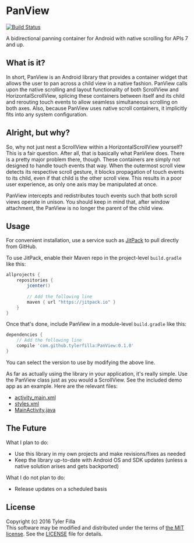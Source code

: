 # PanView

[![Build Status](https://travis-ci.org/tylerfilla/PanView.svg?branch=master)](https://travis-ci.org/tylerfilla/PanView)

A bidirectional panning container for Android with native scrolling for APIs 7 and up.

What is it?
-----------

In short, PanView is an Android library that provides a container widget that allows the user to pan across a child view in a native fashion. PanView calls upon the native scrolling and layout functionality of both ScrollView and HorizontalScrollView, splicing these containers between itself and its child and rerouting touch events to allow seamless simultaneous scrolling on both axes. Also, because PanView uses native scroll containers, it implicitly fits into any system configuration.

Alright, but why?
-----------------

So, why not just nest a ScrollView within a HorizontalScrollView yourself? This is a fair question. After all, that is basically what PanView does. There is a pretty major problem there, though. These containers are simply not designed to handle touch events that way. When the outermost scroll view detects its respective scroll gesture, it blocks propagation of touch events to its child, even if that child is the other scroll view. This results in a poor user experience, as only one axis may be manipulated at once.

PanView intercepts and redistributes touch events such that both scroll views operate in unison. You should keep in mind that, after window attachment, the PanView is no longer the parent of the child view.

Usage
-----

For convenient installation, use a service such as [JitPack](https://jitpack.io) to pull directly from GitHub.

To use JitPack, enable their Maven repo in the project-level `build.gradle` like this:

```gradle
allprojects {
    repositories {
        jcenter()
        
        // Add the following line
        maven { url "https://jitpack.io" }
    }
}
```

Once that's done, include PanView in a module-level `build.gradle` like this:

```gradle
dependencies {
    // Add the following line
    compile 'com.github.tylerfilla:PanView:0.1.0'
}
```

You can select the version to use by modifying the above line.

As far as actually using the library in your application, it's really simple. Use the PanView class just as you would a ScrollView. See the included demo app as an example. Here are the relevant files:

* [activity_main.xml](https://github.com/tylerfilla/PanView/blob/master/demo/src/main/res/layout/activity_main.xml)
* [styles.xml](https://github.com/tylerfilla/PanView/blob/master/demo/src/main/res/values/styles.xml)
* [MainActivity.java](https://github.com/tylerfilla/PanView/blob/master/demo/src/main/java/com/gmail/tylerfilla/widget/panview/demo/MainActivity.java)

The Future
----------

What I plan to do:

* Use this library in my own projects and make revisions/fixes as needed
* Keep the library up-to-date with Android OS and SDK updates (unless a native solution arises and gets backported)

What I do not plan to do:

* Release updates on a scheduled basis

License
-------

Copyright (c) 2016 Tyler Filla  
This software may be modified and distributed under the terms of [the MIT license](https://opensource.org/licenses/MIT). See the [LICENSE](https://github.com/tylerfilla/PanView/blob/master/LICENSE) file for details.
